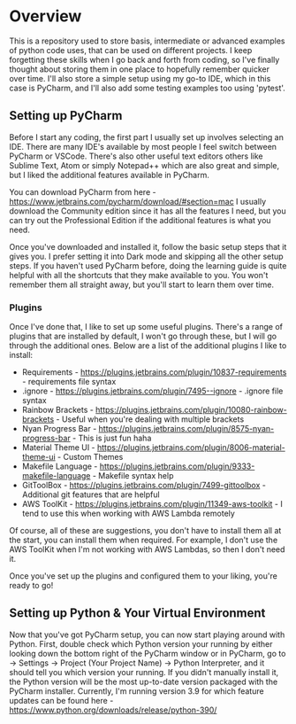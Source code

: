 # Overview
This is a repository used to store basis, intermediate or advanced examples of python code uses, that can be used on
different projects. I keep forgetting these skills when I go back and forth from coding, so I've finally thought about 
storing them in one place to hopefully remember quicker over time. I'll also store a simple setup using my go-to IDE,
which in this case is PyCharm, and I'll also add some testing examples too using 'pytest'.

## Setting up PyCharm
Before I start any coding, the first part I usually set up involves selecting an IDE. There are many IDE's available
by most people I feel switch between PyCharm or VSCode. There's also other useful text editors others like Sublime Text,
Atom or simply Notepad++ which are also great and simple, but I liked the additional features available in PyCharm.

You can download PyCharm from here - https://www.jetbrains.com/pycharm/download/#section=mac
I usually download the Community edition since it has all the features I need, but you can try out the Professional 
Edition if the additional features is what you need.

Once you've downloaded and installed it, follow the basic setup steps that it gives you. I prefer setting it into Dark
mode and skipping all the other setup steps. If you haven't used PyCharm before, doing the learning guide is quite
helpful with all the shortcuts that they make available to you. You won't remember them all straight away, but you'll
start to learn them over time. 

### Plugins
Once I've done that, I like to set up some useful plugins. There's a range of plugins that are installed by default, I 
won't go through these, but I will go through the additional ones. Below are a list of the additional plugins I like to
install:

* Requirements - https://plugins.jetbrains.com/plugin/10837-requirements - requirements file syntax
* .ignore - https://plugins.jetbrains.com/plugin/7495--ignore - .ignore file syntax
* Rainbow Brackets - https://plugins.jetbrains.com/plugin/10080-rainbow-brackets - Useful when you're dealing with multiple brackets
* Nyan Progress Bar - https://plugins.jetbrains.com/plugin/8575-nyan-progress-bar - This is just fun haha
* Material Theme UI - https://plugins.jetbrains.com/plugin/8006-material-theme-ui - Custom Themes
* Makefile Language - https://plugins.jetbrains.com/plugin/9333-makefile-language - Makefile syntax help
* GitToolBox - https://plugins.jetbrains.com/plugin/7499-gittoolbox - Additional git features that are helpful
* AWS ToolKit - https://plugins.jetbrains.com/plugin/11349-aws-toolkit - I tend to use this when working with AWS Lambda remotely

Of course, all of these are suggestions, you don't have to install them all at the start, you can install them when 
required. For example, I don't use the AWS ToolKit when I'm not working with AWS Lambdas, so then I don't need it.

Once you've set up the plugins and configured them to your liking, you're ready to go!

## Setting up Python & Your Virtual Environment
Now that you've got PyCharm setup, you can now start playing around with Python. First, double check which Python 
version your running by either looking down the bottom right of the PyCharm window or in PyCharm, 
go to -> Settings -> Project (Your Project Name) -> Python Interpreter, and it should tell you which version your 
running. If you didn't manually install it, the Python version will be the most up-to-date version packaged with the 
PyCharm installer. Currently, I'm running version 3.9 for which feature updates can be found 
here - https://www.python.org/downloads/release/python-390/







